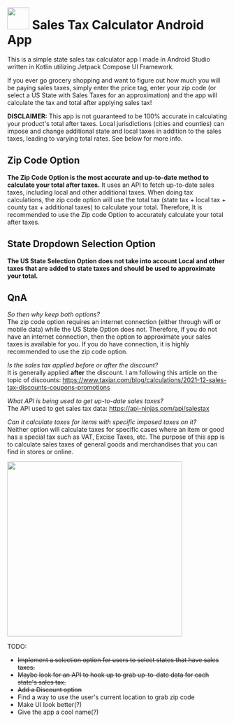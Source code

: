 # <img src="https://github.com/mylifeisoofed/Sales-Tax-Calculator/assets/58831022/6ee11dff-b3d3-4ee7-af5a-d78f5379e0b6" width="50" height="50"> Sales Tax Calculator Android App  
This is a simple state sales tax calculator app I made in Android Studio written in Kotlin utilizing Jetpack Compose UI Framework.

If you ever go grocery shopping and want to figure out how much you will be paying sales taxes, simply enter the price tag, enter your zip code (or select a US State with Sales Taxes for an approximation) and the app will calculate the tax and total after applying sales tax! 


**DISCLAIMER:** This app is not guaranteed to be 100% accurate in calculating your product's total after taxes. Local jurisdictions (cities and counties) can impose and change additional state and local taxes in addition to the sales taxes, leading to varying total rates. See below for more info.

## Zip Code Option
**The Zip Code Option is the most accurate and up-to-date method to calculate your total after taxes.** It uses an API to fetch up-to-date sales taxes, including local and other additional taxes. When doing tax calculations, the zip code option will use the total tax (state tax + local tax + county tax + additional taxes) to calculate your total. Therefore, It is recommended to use the Zip code Option to accurately calculate your total after taxes.  

## State Dropdown Selection Option
**The US State Selection Option does not take into account Local and other taxes that are added to state taxes and should be used to approximate your total.**  
  
## QnA
*So then why keep both options?*  
The zip code option requires an internet connection (either through wifi or mobile data) while the US State Option does not. Therefore, if you do not have an internet connection, then the option to approximate your sales taxes is available for you. If you do have connection, it is highly recommended to use the zip code option.

*Is the sales tax applied before or after the discount?*  
It is generally applied **after** the discount. I am following this article on the topic of discounts: https://www.taxjar.com/blog/calculations/2021-12-sales-tax-discounts-coupons-promotions  
  
*What API is being used to get up-to-date sales taxes?*  
The API used to get sales tax data: https://api-ninjas.com/api/salestax  
  
*Can it calculate taxes for items with specific imposed taxes on it?*  
Neither option will calculate taxes for specific cases where an item or good has a special tax such as VAT, Excise Taxes, etc. The purpose of this app is to calculate sales taxes of general goods and merchandises that you can find in stores or online.
  
  
<img src="https://github.com/mylifeisoofed/Sales-Tax-Calculator/assets/58831022/9a42a632-a1be-40d6-b055-0457869d1561" width="400">

TODO:
- ~~Implement a selection option for users to select states that have sales taxes.~~
- ~~Maybe look for an API to hook up to grab up-to-date data for each state's sales tax.~~
- ~~Add a Discount option~~
- Find a way to use the user's current location to grab zip code
- Make UI look better(?)
- Give the app a cool name(?)
